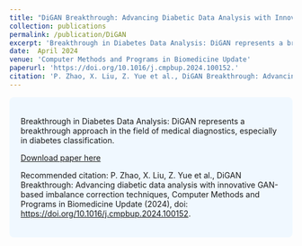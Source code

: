 ```yaml
---
title: "DiGAN Breakthrough: Advancing Diabetic Data Analysis with Innovative GAN-Based Imbalance Correction Techniques"
collection: publications
permalink: /publication/DiGAN
excerpt: 'Breakthrough in Diabetes Data Analysis: DiGAN represents a breakthrough approach in the field of medical diagnostics, especially in diabetes classification.'
date:  April 2024
venue: 'Computer Methods and Programs in Biomedicine Update'
paperurl: 'https://doi.org/10.1016/j.cmpbup.2024.100152.'
citation: 'P. Zhao, X. Liu, Z. Yue et al., DiGAN Breakthrough: Advancing diabetic data analysis with innovative GAN-based imbalance correction techniques, Computer Methods and Programs in Biomedicine Update (2024), doi: https://doi.org/10.1016/j.cmpbup.2024.100152.'
---
```


<div style="background-color: #f0f8ff; padding: 20px; border-radius: 8px;">
    <p>Breakthrough in Diabetes Data Analysis: DiGAN represents a breakthrough approach in the field of medical diagnostics, especially in diabetes classification.</p>
    <p><a href="https://www.sciencedirect.com/science/article/pii/S2666990024000193?via%3Dihub">Download paper here</a></p>
    <p>Recommended citation: P. Zhao, X. Liu, Z. Yue et al., DiGAN Breakthrough: Advancing diabetic data analysis with innovative GAN-based imbalance correction techniques, Computer Methods and Programs in Biomedicine Update (2024), doi: <a href="https://doi.org/10.1016/j.cmpbup.2024.100152">https://doi.org/10.1016/j.cmpbup.2024.100152</a>.</p>
</div>

